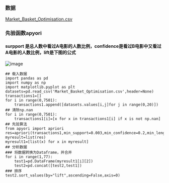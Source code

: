 ### 数据
[Market_Basket_Optimisation.csv](https://github.com/171909771/DATA-scientist/files/8992685/Market_Basket_Optimisation.csv)
### 先验函数apyori
#### surpport 是总人数中看过A电影的人数比例，confidence是看过B电影中又看过A电影的人数比例，lift是下图的公式
![image](https://user-images.githubusercontent.com/41554601/177165956-d02a911b-e910-441b-8b5e-2d54f064655d.png)

```
## 载入数据
import pandas as pd
import numpy as np 
import matplotlib.pyplot as plt 
datasets=pd.read_csv('Market_Basket_Optimisation.csv',header=None)
transactions1=[]
for i in range(0,7501):    
    transactions1.append([datasets.values[i,j]for j in range(0,20)])         
## 清除np.nan
for i in range(0,7501):
    transactions1[i]=[x for x in transactions1[i] if x is not np.nan]
## 先验算法
from apyori import apriori
res=apriori(transactions1,min_support=0.003,min_confidence=0.2,min_length=2,min_lift=3)
myresult=list(res)
myresult1=[list(x) for x in myresult]
## 分析数据
### 将数据转换为Dataframe，并合并
for i in range(1,77):
    test1=pd.DataFrame(myresult1[i][2])
    test2=pd.concat([test2,test1])
### 排序
test2.sort_values(by="lift",ascending=False,axis=0)
```
